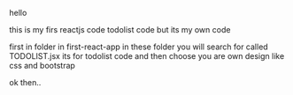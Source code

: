 hello 

this is my firs reactjs code todolist code but its my own code 

first in folder in first-react-app in these folder you will search for called TODOLIST.jsx its for todolist code and 
then choose you are own design like css and bootstrap

ok then..
